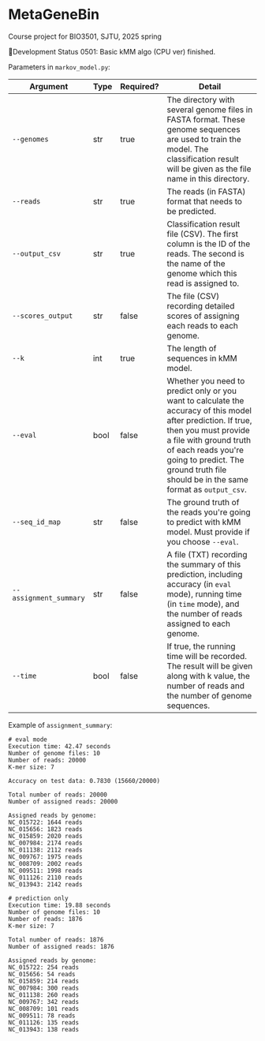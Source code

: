 # MetaGeneBin
Course project for BIO3501, SJTU, 2025 spring



:hammer:Development Status 0501: Basic kMM algo (CPU ver) finished.

Parameters in `markov_model.py`:

| Argument               | Type | Required? | Detail                                                       |
| ---------------------- | ---- | --------- | ------------------------------------------------------------ |
| `--genomes`            | str  | true      | The directory with several genome files in FASTA format. These genome sequences are used to train the model. The classification result will be given as the file name in this directory. |
| `--reads`              | str  | true      | The reads (in FASTA) format that needs to be predicted.      |
| `--output_csv`         | str  | true      | Classification result file (CSV). The first column is the ID of the reads. The second is the name of the genome which this read is assigned to. |
| `--scores_output`      | str  | false     | The file (CSV) recording detailed scores of assigning each reads to each genome. |
| `--k`                  | int  | true      | The length of sequences in kMM model.                        |
| `--eval`               | bool | false     | Whether you need to predict only or you want to calculate the accuracy of this model after prediction. If true, then you must provide a file with ground truth of each reads you're going to predict. The ground truth file should be in the same format as `output_csv`. |
| `--seq_id_map`         | str  | false     | The ground truth of the reads you're going to predict with kMM model. Must provide if you choose `--eval`. |
| `--assignment_summary` | str  | false     | A file (TXT) recording the summary of this prediction, including accuracy (in `eval` mode), running time (in `time` mode), and the number of reads assigned to each genome. |
| `--time`               | bool | false     | If true, the running time will be recorded. The result will be given along with k value, the number of reads and the number of genome sequences. |

Example of `assignment_summary`:

```
# eval mode
Execution time: 42.47 seconds
Number of genome files: 10
Number of reads: 20000
K-mer size: 7

Accuracy on test data: 0.7830 (15660/20000)

Total number of reads: 20000
Number of assigned reads: 20000

Assigned reads by genome:
NC_015722: 1644 reads
NC_015656: 1823 reads
NC_015859: 2020 reads
NC_007984: 2174 reads
NC_011138: 2112 reads
NC_009767: 1975 reads
NC_008709: 2002 reads
NC_009511: 1998 reads
NC_011126: 2110 reads
NC_013943: 2142 reads
```

```
# prediction only
Execution time: 19.88 seconds
Number of genome files: 10
Number of reads: 1876
K-mer size: 7

Total number of reads: 1876
Number of assigned reads: 1876

Assigned reads by genome:
NC_015722: 254 reads
NC_015656: 54 reads
NC_015859: 214 reads
NC_007984: 300 reads
NC_011138: 260 reads
NC_009767: 342 reads
NC_008709: 101 reads
NC_009511: 78 reads
NC_011126: 135 reads
NC_013943: 138 reads
```

